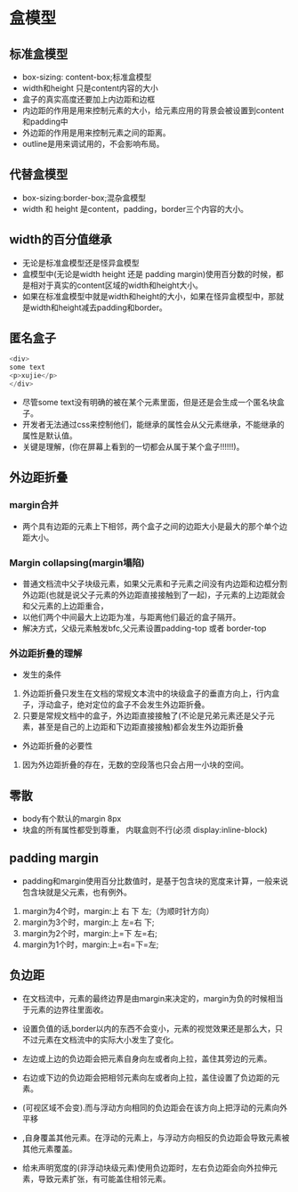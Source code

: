<!--
 * @Author: x09898 coder_xujie@163.com
 * @Date: 2022-05-09 20:54:21
 * @LastEditors: x09898 coder_xujie@163.com
 * @FilePath: \HTML-CSS-Javascript-\HTML+CSS\CSS部分\网页的布局\盒模型.md
 * @Description: 
-->
# 盒模型

## 标准盒模型

* box-sizing: content-box;标准盒模型
* width和height 只是content内容的大小
* 盒子的真实高度还要加上内边距和边框
* 内边距的作用是用来控制元素的大小，给元素应用的背景会被设置到content和padding中
* 外边距的作用是用来控制元素之间的距离。
* outline是用来调试用的，不会影响布局。

## 代替盒模型

* box-sizing:border-box;混杂盒模型
* width 和 height 是content，padding，border三个内容的大小。

## width的百分值继承

* 无论是标准盒模型还是怪异盒模型
* 盒模型中(无论是width height 还是 padding margin)使用百分数的时候，都是相对于真实的content区域的width和height大小。
* 如果在标准盒模型中就是width和height的大小，如果在怪异盒模型中，那就是width和height减去padding和border。

## 匿名盒子

```javascript
<div>
some text
<p>xujie</p>
</div>
```

* 尽管some text没有明确的被在某个元素里面，但是还是会生成一个匿名块盒子。
* 开发者无法通过css来控制他们，能继承的属性会从父元素继承，不能继承的属性是默认值。
* 关键是理解，(你在屏幕上看到的一切都会从属于某个盒子!!!!!!)。

## 外边距折叠

### margin合并

* 两个具有边距的元素上下相邻，两个盒子之间的边距大小是最大的那个单个边距大小。

### Margin collapsing(margin塌陷)

* 普通文档流中父子块级元素，如果父元素和子元素之间没有内边距和边框分割外边距(也就是说父子元素的外边距直接接触到了一起)，子元素的上边距就会和父元素的上边距重合，
* 以他们两个中间最大上边距为准，与距离他们最近的盒子隔开。
* 解决方式，父级元素触发bfc,父元素设置padding-top 或者 border-top

### 外边距折叠的理解

* 发生的条件

1. 外边距折叠只发生在文档的常规文本流中的块级盒子的垂直方向上，行内盒子，浮动盒子，绝对定位的盒子不会发生外边距折叠。
2. 只要是常规文档中的盒子，外边距直接接触了(不论是兄弟元素还是父子元素，甚至是自己的上边距和下边距直接接触)都会发生外边距折叠

* 外边距折叠的必要性

1. 因为外边距折叠的存在，无数的空段落也只会占用一小块的空间。

## 零散

* body有个默认的margin 8px
* 块盒的所有属性都受到尊重， 内联盒则不行(必须 display:inline-block)

## padding margin

* padding和margin使用百分比数值时，是基于包含块的宽度来计算，一般来说包含块就是父元素，也有例外。

1. margin为4个时，margin:上 右 下 左;（为顺时针方向）
2. margin为3个时，margin:上  左=右  下;
3. margin为2个时，margin:上=下  左=右;
4. margin为1个时，margin:上=右=下=左;

## 负边距

* 在文档流中，元素的最终边界是由margin来决定的，margin为负的时候相当于元素的边界往里面收。
* 设置负值的话,border以内的东西不会变小，元素的视觉效果还是那么大，只不过元素在文档流中的实际大小发生了变化。

* 左边或上边的负边距会把元素自身向左或者向上拉，盖住其旁边的元素。
* 右边或下边的负边距会把相邻元素向左或者向上拉，盖住设置了负边距的元素。
* (可视区域不会变).而与浮动方向相同的负边距会在该方向上把浮动的元素向外平移
* ,自身覆盖其他元素。在浮动的元素上，与浮动方向相反的负边距会导致元素被其他元素覆盖。
* 给未声明宽度的(非浮动块级元素)使用负边距时，左右负边距会向外拉伸元素，导致元素扩张，有可能盖住相邻元素。
